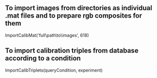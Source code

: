 ## To import images from directories as individual .mat files and to prepare rgb composites for them 
ImportCalibMat('full\path\to\images', 618)

## To import calibration triples from database according to a condition 
ImportCalibTriplets(queryCondition, experiment)